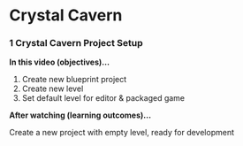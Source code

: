# Crystal Cavern


### 1 Crystal Cavern Project Setup ###

**In this video (objectives)…**

1. Create new blueprint project
1. Create new level
1. Set default level for editor & packaged game

**After watching (learning outcomes)…**

Create a new project with empty level, ready for development
